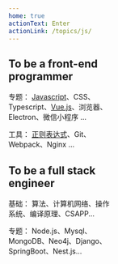 ```yaml
---
home: true
actionText: Enter
actionLink: /topics/js/
---
```


<div class="features">
  <div class="feature" style="max-width: 40%;">
    <h2>To be a front-end programmer</h2>
      <p>
        <span>专题：</span>
        <a href="topics/js">Javascript</a>、CSS、Typescript、<a href="topics/vue">Vue.js</a>、浏览器、Electron、微信小程序 ...
      </p>
      <p>
        <span>工具：</span>
        <a href="tools/regexp.html">正则表达式</a>、Git、Webpack、Nginx ...
      </p>
  </div>
  <div class="feature" style="max-width: 40%;">
    <h2>To be a full stack engineer</h2>
    <p>
      <span>基础：</sapn>
      算法、计算机网络、操作系统、编译原理、CSAPP...
    </p>
    <p>
      <span>专题：</sapn>
      Node.js、Mysql、MongoDB、Neo4j、Django、SpringBoot、Nest.js...
    </p>
  </div>
</div>
